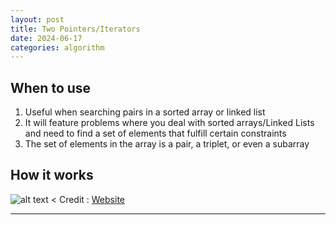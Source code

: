 ```yaml
---
layout: post
title: Two Pointers/Iterators
date: 2024-06-17
categories: algorithm 
---
```


## When to use
1. Useful when searching pairs in a sorted array or linked list
2. It will feature problems where you deal with sorted arrays/Linked Lists and need to find a set of elements that fulfill certain constraints
3. The set of elements in the array is a pair, a triplet, or even a subarray

## How it works
![alt text](/blog/public/img/TwoPointers.png)
<
Credit : <a href="https://hackernoon.com/14-patterns-to-ace-any-coding-interview-question-c5bb3357f6ed" target="_blank">Website</a>

---